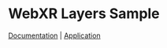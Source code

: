 # WebXR Layers Sample

[Documentation](https://github.com/und3fined-v01d/webxr-layers/tree/docs) | [Application](https://webxr-layers.netlify.app)
